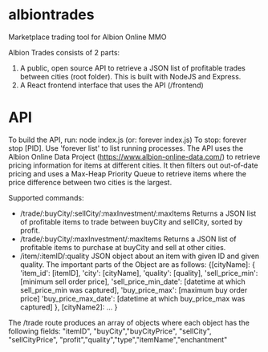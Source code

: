 # albiontrades
Marketplace trading tool for Albion Online MMO

Albion Trades consists of 2 parts:
1) A public, open source API to retrieve a JSON list of profitable trades between cities (root folder). This is built with NodeJS and Express.
2) A React frontend interface that uses the API (/frontend)

# API
To build the API, run: node index.js (or: forever index.js)
To stop: forever stop [PID]. Use 'forever list' to list running processes.
The API uses the Albion Online Data Project (https://www.albion-online-data.com/) to retrieve pricing information for items at different cities. It then filters out out-of-date pricing and uses a Max-Heap Priority Queue to retrieve items where the price difference between two cities is the largest.

Supported commands:
- /trade/:buyCity/:sellCity/:maxInvestment/:maxItems
Returns a JSON list of profitable items to trade between buyCity and sellCity, sorted by profit.
- /trade/:buyCity/:maxInvestment/:maxItems
Returns a JSON list of profitable items to purchase at buyCity and sell at other cities.
- /item/:itemID/:quality
JSON object about an item with given ID and given quality. The important parts of the Object are as follows:
{[cityName]: {
    'item_id': [itemID],
    'city': [cityName],
    'quality': [quality],
    'sell_price_min': [minimum sell order price],
    'sell_price_min_date': [datetime at which sell_price_min was captured],
    'buy_price_max': [maximum buy order price]
    'buy_price_max_date': [datetime at which buy_price_max was captured]
},
[cityName2]: ...
}

The /trade route produces an array of objects where each object has the following fields: "itemID", "buyCity","buyCityPrice", "sellCity", "sellCityPrice", "profit","quality","type","itemName","enchantment"